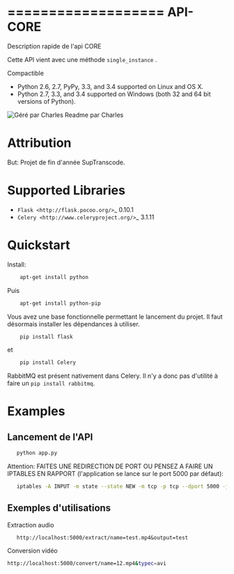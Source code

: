 ﻿===================
API-CORE
===================

Description rapide de l'api CORE

Cette API vient avec une méthode ``single_instance`` .

Compactible
* Python 2.6, 2.7, PyPy, 3.3, and 3.4 supported on Linux and OS X.
* Python 2.7, 3.3, and 3.4 supported on Windows (both 32 and 64 bit versions of Python).


![Géré par Charles](https://data.whicdn.com/images/222505936/superthumb.jpg) Readme par Charles


Attribution
===========

But: Projet de fin d'année SupTranscode.

Supported Libraries
===================

* `Flask <http://flask.pocoo.org/>`_ 0.10.1
* `Celery <http://www.celeryproject.org/>`_ 3.1.11

Quickstart
==========

Install:
```sh
    apt-get install python
```

Puis

```sh
    apt-get install python-pip
```
Vous avez une base fonctionnelle permettant le lancement du projet. Il faut désormais installer les dépendances à utiliser.

```sh
    pip install flask
```
et
```sh	
    pip install Celery
```
RabbitMQ est présent nativement dans Celery. Il n'y a donc pas d'utilité à faire un ``pip install rabbitmq``.


Examples
========

Lancement de l'API
-------------

```sh
   python app.py
```

Attention: FAITES UNE REDIRECTION DE PORT OU PENSEZ A FAIRE UN IPTABLES EN RAPPORT (l'application se lance sur le port 5000 par défaut):

```sh
   iptables -A INPUT -m state --state NEW -m tcp -p tcp --dport 5000 -j ACCEPT
```
Exemples d'utilisations
---------------
Extraction audio

```web
   http://localhost:5000/extract/name=test.mp4&output=test
```
Conversion vidéo
```sh
http://localhost:5000/convert/name=12.mp4&typec=avi
```




